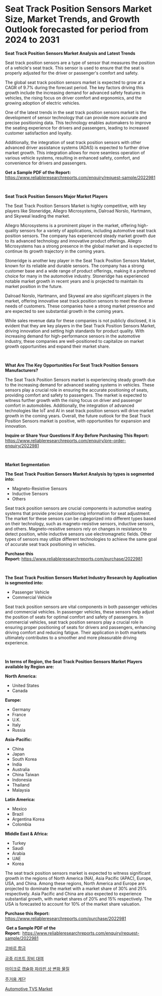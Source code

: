 <p><h1>Seat Track Position Sensors Market Size, Market Trends, and Growth Outlook forecasted for period from 2024 to 2031</h1></p><p><strong>Seat Track Position Sensors Market Analysis and Latest Trends</strong></p>
<p><p>Seat track position sensors are a type of sensor that measures the position of a vehicle's seat track. This sensor is used to ensure that the seat is properly adjusted for the driver or passenger's comfort and safety.</p><p>The global seat track position sensors market is expected to grow at a CAGR of 9.7% during the forecast period. The key factors driving this growth include the increasing demand for advanced safety features in vehicles, the rising focus on driver comfort and ergonomics, and the growing adoption of electric vehicles.</p><p>One of the latest trends in the seat track position sensors market is the development of sensor technology that can provide more accurate and precise positioning data. This technology enables automakers to improve the seating experience for drivers and passengers, leading to increased customer satisfaction and loyalty.</p><p>Additionally, the integration of seat track position sensors with other advanced driver assistance systems (ADAS) is expected to further drive market growth. This integration allows for more seamless operation of various vehicle systems, resulting in enhanced safety, comfort, and convenience for drivers and passengers.</p></p>
<p><strong>Get a Sample PDF of the Report:&nbsp;</strong> <a href="https://www.reliableresearchreports.com/enquiry/request-sample/2022981">https://www.reliableresearchreports.com/enquiry/request-sample/2022981</a></p>
<p>&nbsp;</p>
<p><strong>Seat Track Position Sensors Major Market Players</strong></p>
<p><p>The Seat Track Position Sensors Market is highly competitive, with key players like Stoneridge, Allegro Microsystems, Dalroad Norslo, Hartmann, and Skyweal leading the market. </p><p>Allegro Microsystems is a prominent player in the market, offering high-quality sensors for a variety of applications, including automotive seat track position sensors. The company has experienced steady market growth due to its advanced technology and innovative product offerings. Allegro Microsystems has a strong presence in the global market and is expected to continue its growth trajectory in the coming years.</p><p>Stoneridge is another key player in the Seat Track Position Sensors Market, known for its reliable and durable sensors. The company has a strong customer base and a wide range of product offerings, making it a preferred choice for many in the automotive industry. Stoneridge has experienced notable market growth in recent years and is projected to maintain its market position in the future.</p><p>Dalroad Norslo, Hartmann, and Skyweal are also significant players in the market, offering innovative seat track position sensors to meet the diverse needs of customers. These companies have a strong market presence and are expected to see substantial growth in the coming years.</p><p>While sales revenue data for these companies is not publicly disclosed, it is evident that they are key players in the Seat Track Position Sensors Market, driving innovation and setting high standards for product quality. With increasing demand for high-performance sensors in the automotive industry, these companies are well-positioned to capitalize on market growth opportunities and expand their market share.</p></p>
<p>&nbsp;</p>
<p><strong>What Are The Key Opportunities For Seat Track Position Sensors Manufacturers?</strong></p>
<p><p>The Seat Track Position Sensors market is experiencing steady growth due to the increasing demand for advanced seating systems in vehicles. These sensors play a crucial role in ensuring the accurate positioning of seats, providing comfort and safety to passengers. The market is expected to witness further growth with the rising focus on driver and passenger comfort in automobiles. Additionally, the integration of advanced technologies like IoT and AI in seat track position sensors will drive market growth in the coming years. Overall, the future outlook for the Seat Track Position Sensors market is positive, with opportunities for expansion and innovation.</p></p>
<p><strong>Inquire or Share Your Questions If Any Before Purchasing This Report:</strong> <a href="https://www.reliableresearchreports.com/enquiry/pre-order-enquiry/2022981">https://www.reliableresearchreports.com/enquiry/pre-order-enquiry/2022981</a></p>
<p>&nbsp;</p>
<p><strong>Market Segmentation</strong></p>
<p><strong>The Seat Track Position Sensors Market Analysis by types is segmented into:</strong></p>
<p><ul><li>Magneto-Resistive Sensors</li><li>Inductive Sensors</li><li>Others</li></ul></p>
<p><p>Seat track position sensors are crucial components in automotive seating systems that provide precise positioning information for seat adjustment. The market for these sensors can be categorized into different types based on their technology, such as magneto-resistive sensors, inductive sensors, and others. Magneto-resistive sensors rely on changes in resistance to detect position, while inductive sensors use electromagnetic fields. Other types of sensors may utilize different technologies to achieve the same goal of accurate seat track positioning in vehicles.</p></p>
<p><strong>Purchase this Report:&nbsp;</strong><a href="https://www.reliableresearchreports.com/purchase/2022981">https://www.reliableresearchreports.com/purchase/2022981</a></p>
<p>&nbsp;</p>
<p><strong>The Seat Track Position Sensors Market Industry Research by Application is segmented into:</strong></p>
<p><ul><li>Passenger Vehicle</li><li>Commercial Vehicle</li></ul></p>
<p><p>Seat track position sensors are vital components in both passenger vehicles and commercial vehicles. In passenger vehicles, these sensors help adjust the position of seats for optimal comfort and safety of passengers. In commercial vehicles, seat track position sensors play a crucial role in ensuring proper positioning of seats for drivers and passengers, enhancing driving comfort and reducing fatigue. Their application in both markets ultimately contributes to a smoother and more pleasurable driving experience.</p></p>
<p>&nbsp;</p>
<p><strong>In terms of Region, the Seat Track Position Sensors Market Players available by Region are:</strong></p>
<p>
    <p> <strong> North America: </strong>
        <ul>
            <li>United States</li>
            <li>Canada</li>
        </ul>
        </p> 
    <p> <strong> Europe: </strong>
        <ul>
            <li>Germany</li>
            <li>France</li>
            <li>U.K.</li>
            <li>Italy</li>
            <li>Russia</li>
        </ul>
        </p> 
    <p> <strong> Asia-Pacific: </strong>
        <ul>
            <li>China</li>
            <li>Japan</li>
            <li>South Korea</li>
            <li>India</li>
            <li>Australia</li>
            <li>China Taiwan</li>
            <li>Indonesia</li>
            <li>Thailand</li>
            <li>Malaysia</li>
        </ul>
        </p> 
    <p> <strong> Latin America: </strong>
        <ul>
            <li>Mexico</li>
            <li>Brazil</li>
            <li>Argentina Korea</li>
            <li>Colombia</li>
        </ul>
        </p> 
    <p> <strong> Middle East & Africa: </strong>
        <ul>
            <li>Turkey</li>
            <li>Saudi</li>
            <li>Arabia</li>
            <li>UAE</li>
            <li>Korea</li>
        </ul>
    </p>
    </p>
<p><p>The seat track position sensors market is expected to witness significant growth in the regions of North America (NA), Asia Pacific (APAC), Europe, USA, and China. Among these regions, North America and Europe are projected to dominate the market with a market share of 30% and 25% respectively. Asia Pacific and China are also expected to experience substantial growth, with market shares of 20% and 15% respectively. The USA is forecasted to account for 10% of the market share valuation.</p></p>
<p><strong>Purchase this Report: </strong><a href="https://www.reliableresearchreports.com/purchase/2022981">https://www.reliableresearchreports.com/purchase/2022981</a></p>
<p>&nbsp;<strong>Get a Sample PDF of the Report:&nbsp;&nbsp;</strong><a href="https://www.reliableresearchreports.com/enquiry/request-sample/2022981">https://www.reliableresearchreports.com/enquiry/request-sample/2022981</a></p>
<p><strong></strong></p>
<p><p><a href="https://medium.com/@mujgankortalih/kovar-%ED%95%A9%EA%B8%88-%EC%8B%9C%EC%9E%A5-%EA%B2%BD%EC%9F%81-%EB%B6%84%EC%84%9D-%EC%8B%9C%EC%9E%A5-%ED%8A%B8%EB%A0%8C%EB%93%9C-%EB%B0%8F-2031%EB%85%84%EA%B9%8C%EC%A7%80%EC%9D%98-%EC%98%88%EC%B8%A1-d2fcc31ecd6b">코바르 합금</a></p><p><a href="https://github.com/LanceOlsotn8978/Market-Research-Report-List-1/blob/main/536241110358.md">공중 리프트 장비 대여</a></p><p><a href="https://medium.com/@frankfurter67567/%EB%AF%B8%EC%84%B8-%EC%BA%A1%EC%8A%90%ED%99%94%EB%90%9C-%ED%8C%8C%EB%9D%BC%ED%95%80-%EC%83%81%EB%B3%80-%EC%9E%AC%EB%A3%8C-%EC%8B%9C%EC%9E%A5-%EC%84%B1%EA%B3%B5%EC%A0%81%EC%9D%B8-%EB%B9%84%EC%A6%88%EB%8B%88%EC%8A%A4-%EC%A0%84%EB%9E%B5%EC%9D%98-%EC%97%B4%EC%87%A0-2031%EB%85%84%EA%B9%8C%EC%A7%80%EC%9D%98-%EC%98%88%EC%B8%A1-83d0497fd524">마이크로 캡슐화 파라핀 상 변화 물질</a></p><p><a href="https://github.com/Madalyell456456/Market-Research-Report-List-1/blob/main/972465710357.md">주거용 계단</a></p><p><a href="https://github.com/nicoletavirag/Market-Research-Report-List-2/blob/main/automotive-tvs-market.md">Automotive TVS Market</a></p></p>